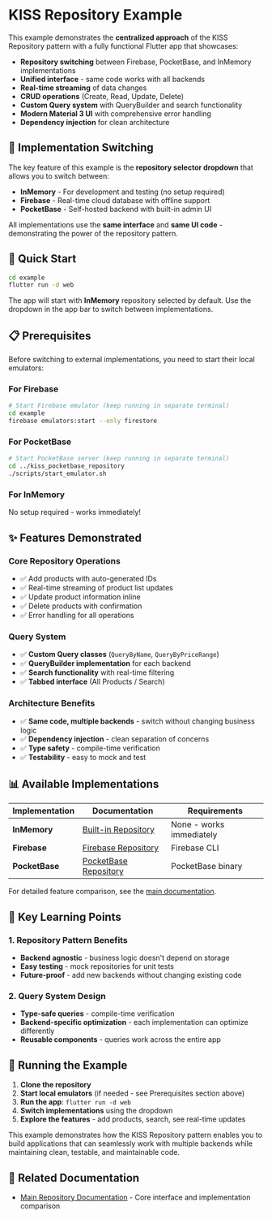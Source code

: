 # KISS Repository Example

This example demonstrates the **centralized approach** of the KISS Repository pattern with a fully functional Flutter app that showcases:

- **Repository switching** between Firebase, PocketBase, and InMemory implementations
- **Unified interface** - same code works with all backends
- **Real-time streaming** of data changes
- **CRUD operations** (Create, Read, Update, Delete)
- **Custom Query system** with QueryBuilder and search functionality
- **Modern Material 3 UI** with comprehensive error handling
- **Dependency injection** for clean architecture

## 🔄 Implementation Switching

The key feature of this example is the **repository selector dropdown** that allows you to switch between:

- **InMemory** - For development and testing (no setup required)
- **Firebase** - Real-time cloud database with offline support
- **PocketBase** - Self-hosted backend with built-in admin UI

All implementations use the **same interface** and **same UI code** - demonstrating the power of the repository pattern.

## 🚀 Quick Start

```bash
cd example
flutter run -d web
```

The app will start with **InMemory** repository selected by default. Use the dropdown in the app bar to switch between implementations.

## 📋 Prerequisites

Before switching to external implementations, you need to start their local emulators:

### For Firebase
```bash
# Start Firebase emulator (keep running in separate terminal)
cd example
firebase emulators:start --only firestore
```

### For PocketBase  
```bash
# Start PocketBase server (keep running in separate terminal)
cd ../kiss_pocketbase_repository
./scripts/start_emulator.sh
```

### For InMemory
No setup required - works immediately!

## ✨ Features Demonstrated

### Core Repository Operations
- ✅ Add products with auto-generated IDs
- ✅ Real-time streaming of product list updates
- ✅ Update product information inline
- ✅ Delete products with confirmation
- ✅ Error handling for all operations

### Query System
- ✅ **Custom Query classes** (`QueryByName`, `QueryByPriceRange`)
- ✅ **QueryBuilder implementation** for each backend
- ✅ **Search functionality** with real-time filtering
- ✅ **Tabbed interface** (All Products / Search)

### Architecture Benefits
- ✅ **Same code, multiple backends** - switch without changing business logic
- ✅ **Dependency injection** - clean separation of concerns
- ✅ **Type safety** - compile-time verification
- ✅ **Testability** - easy to mock and test



## 📊 Available Implementations

| Implementation | Documentation | Requirements |
|----------------|---------------|--------------|
| **InMemory** | [Built-in Repository](../README.md#using-the-in-memory-implementation) | None - works immediately |
| **Firebase** | [Firebase Repository](https://github.com/WAMF/kiss_firebase_repository) | Firebase CLI |
| **PocketBase** | [PocketBase Repository](https://github.com/WAMF/kiss_pocketbase_repository) | PocketBase binary |

For detailed feature comparison, see the [main documentation](../README.md#implementation-comparison).


## 🎯 Key Learning Points

### 1. Repository Pattern Benefits
- **Backend agnostic** - business logic doesn't depend on storage
- **Easy testing** - mock repositories for unit tests
- **Future-proof** - add new backends without changing existing code

### 2. Query System Design
- **Type-safe queries** - compile-time verification
- **Backend-specific optimization** - each implementation can optimize differently
- **Reusable components** - queries work across the entire app

## 🚀 Running the Example

1. **Clone the repository**
2. **Start local emulators** (if needed - see Prerequisites section above)
3. **Run the app**: `flutter run -d web`
4. **Switch implementations** using the dropdown
5. **Explore the features** - add products, search, see real-time updates

This example demonstrates how the KISS Repository pattern enables you to build applications that can seamlessly work with multiple backends while maintaining clean, testable, and maintainable code.

## 🔗 Related Documentation

- [Main Repository Documentation](../README.md) - Core interface and implementation comparison

